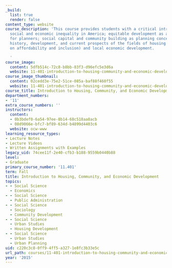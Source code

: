 ```yaml
---
_build:
  list: true
  render: false
content_type: website
course_description: 'This course provides students with a critical introduction to:
  social and economic inequality in America; equitable development as a response framework
  for planners; social capital and community building as planning concepts; and the
  history, development, and current prospects of the fields of housing (with an emphasis
  on affordability and inclusion) and local economic development.

  '
course_image:
  content: 5dfb514c-72c8-b8bb-83f3-d96efc5e3d6a
  website: 11-401-introduction-to-housing-community-and-economic-development-fall-2015
course_image_thumbnail:
  content: 02cedd3e-75e2-51ce-085a-baf88f460f55
  website: 11-401-introduction-to-housing-community-and-economic-development-fall-2015
course_title: Introduction to Housing, Community, and Economic Development
department_numbers:
- '11'
extra_course_numbers: ''
instructors:
  content:
  - 0b3bdef0-6a54-97ee-8b14-68c518aa8acb
  - 08d9066e-bfc7-bf89-634d-b4899d4403c6
  website: ocw-www
learning_resource_types:
- Lecture Notes
- Lecture Videos
- Written Assignments with Examples
legacy_uid: 74cee11f-2e40-cfb3-b188-9559b0440b88
level:
- Graduate
primary_course_number: '11.401'
term: Fall
title: Introduction to Housing, Community, and Economic Development
topics:
- - Social Science
  - Economics
- - Social Science
  - Public Administration
- - Social Science
  - Sociology
  - Community Development
- - Social Science
  - Urban Studies
  - Housing Development
- - Social Science
  - Urban Studies
  - Urban Planning
uid: c220c3c8-0ff9-4ff5-a327-1e8fc3b33e5c
url_path: courses/11-401-introduction-to-housing-community-and-economic-development-fall-2015
year: '2015'
---
```

